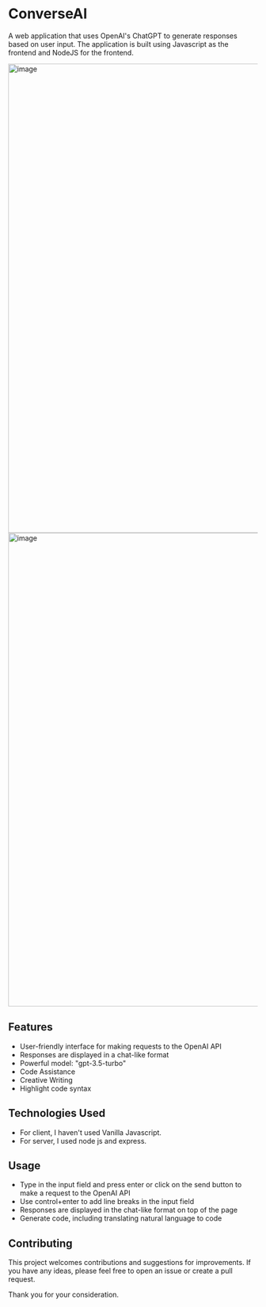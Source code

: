 # ConverseAI

A web application that uses OpenAI's ChatGPT to generate responses based on user input. The application is built using Javascript as the frontend and NodeJS for the frontend.


<img width="947" alt="image" src="https://github.com/GingerDragon7/converseAI/assets/17198965/bd2d2a34-25da-4408-8500-331fb807d96e">

<img width="956" alt="image" src="https://github.com/GingerDragon7/converseAI/assets/17198965/51eb222b-a8b9-4290-97ea-514908aa3c81">


## Features
- User-friendly interface for making requests to the OpenAI API
- Responses are displayed in a chat-like format
- Powerful model: "gpt-3.5-turbo"
- Code Assistance
- Creative Writing
- Highlight code syntax

## Technologies Used
- For client, I haven't used Vanilla Javascript.
- For server, I used node js and express.


## Usage
- Type in the input field and press enter or click on the send button to make a request to the OpenAI API
- Use control+enter to add line breaks in the input field
- Responses are displayed in the chat-like format on top of the page
- Generate code, including translating natural language to code


## Contributing

This project welcomes contributions and suggestions for improvements. If you have any ideas, please feel free to open an issue or create a pull request.

Thank you for your consideration.

